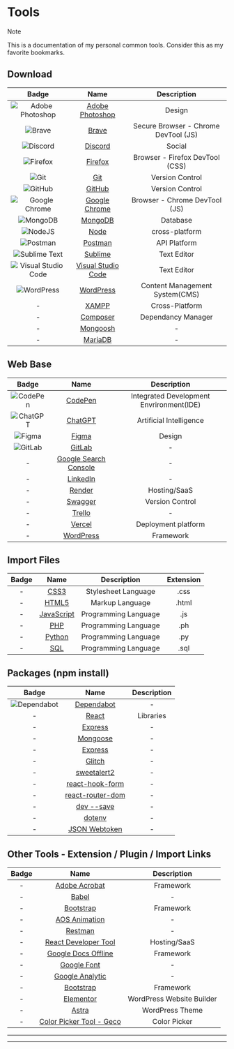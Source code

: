 # Tools

> [!NOTE] 
> This is a documentation of my personal common tools. Consider this as my favorite bookmarks.

## Download

| Badge | Name | Description  |
| :-: | :-: | :-: |
| ![Adobe Photoshop](https://img.shields.io/badge/adobe%20photoshop-%2331A8FF.svg?style=for-the-badge&logo=adobe%20photoshop&logoColor=white) | [Adobe Photoshop](https://www.adobe.com/ph_en/products/photoshop/free-trial-download.html) | Design |
| ![Brave](https://img.shields.io/badge/Brave-FB542B?style=for-the-badge&logo=Brave&logoColor=white) | [Brave](https://brave.com/download/) | Secure Browser - Chrome DevTool (JS) |
| ![Discord](https://img.shields.io/badge/Discord-%235865F2.svg?style=for-the-badge&logo=discord&logoColor=white) | [Discord](https://discord.com/download) | Social |
| ![Firefox](https://img.shields.io/badge/Firefox-FF7139?style=for-the-badge&logo=Firefox-Browser&logoColor=white) | [Firefox](https://www.mozilla.org/en-US/firefox/developer/) | Browser - Firefox DevTool (CSS) |
| ![Git](https://img.shields.io/badge/git-%23F05033.svg?style=for-the-badge&logo=git&logoColor=white) | [Git](https://git-scm.com/downloads) | Version Control  |
| ![GitHub](https://img.shields.io/badge/github-%23121011.svg?style=for-the-badge&logo=github&logoColor=white) | [GitHub](https://desktop.github.com/) | Version Control  |
| ![Google Chrome](https://img.shields.io/badge/Google%20Chrome-4285F4?style=for-the-badge&logo=GoogleChrome&logoColor=white) | [Google Chrome](https://www.google.com/intl/en_ph/chrome/) | Browser - Chrome DevTool (JS) |
| ![MongoDB](https://img.shields.io/badge/MongoDB-%234ea94b.svg?style=for-the-badge&logo=mongodb&logoColor=white) | [MongoDB](https://www.mongodb.com/try/download/atlascli) | Database |
| ![NodeJS](https://img.shields.io/badge/node.js-6DA55F?style=for-the-badge&logo=node.js&logoColor=white) | [Node](https://nodejs.org/en/download) | cross-platform |
| ![Postman](https://img.shields.io/badge/Postman-FF6C37?style=for-the-badge&logo=postman&logoColor=white)| [Postman](https://www.postman.com/downloads/) | API Platform |
| ![Sublime Text](https://img.shields.io/badge/sublime_text-%23575757.svg?style=for-the-badge&logo=sublime-text&logoColor=important) | [Sublime](https://www.sublimetext.com/3) | Text Editor |
| ![Visual Studio Code](https://img.shields.io/badge/Visual%20Studio%20Code-0078d7.svg?style=for-the-badge&logo=visual-studio-code&logoColor=white) | [Visual Studio Code](https://code.visualstudio.com/download) | Text Editor |
| ![WordPress](https://img.shields.io/badge/WordPress-%23117AC9.svg?style=for-the-badge&logo=WordPress&logoColor=white) | [WordPress](https://wordpress.org/download/) | Content Management System(CMS) |
| - | [XAMPP](https://www.apachefriends.org/) | Cross-Platform |
| - | [Composer](https://getcomposer.org/) | Dependancy Manager |
| - | [Mongoosh](#) | -  |
| - | [MariaDB](#) | -  |

## Web Base

| Badge | Name | Description |
| :-: | :-: | :-: |
| ![CodePen](https://img.shields.io/badge/CodePen-white?style=for-the-badge&logo=codepen&logoColor=black) | [CodePen](https://codepen.io/) | Integrated Development Envrironment(IDE) |
| ![ChatGPT](https://img.shields.io/badge/chatGPT-74aa9c?style=for-the-badge&logo=openai&logoColor=white) | [ChatGPT](https://chat.openai.com/) | Artificial Intelligence |
| ![Figma](https://img.shields.io/badge/figma-%23F24E1E.svg?style=for-the-badge&logo=figma&logoColor=white) | [Figma](https://www.figma.com/downloads/) | Design |
| ![GitLab](https://img.shields.io/badge/gitlab-%23181717.svg?style=for-the-badge&logo=gitlab&logoColor=white) | [GitLab](#) | - |
| - | [Google Search Console](#) | - |
| - | [LinkedIn](#) | - |
| - | [Render](#) | Hosting/SaaS |
| - | [Swagger](https://app.swaggerhub.com/search) | Version Control  |
| - | [Trello](#) | -  |
| - | [Vercel](#) | Deployment platform |
| - | [WordPress](#) | Framework |


## Import Files

| Badge | Name | Description | Extension |
| :-: | :-: | :-: | :-: |
| - | [CSS3](#) | Stylesheet Language | .css |
| - | [HTML5](#) | Markup Language  | .html |
| - | [JavaScript](#) | Programming Language | .js |
| - | [PHP](#) | Programming Language | .ph |
| - | [Python](#) | Programming Language | .py |
| - | [SQL](#) | Programming Language | .sql |

## Packages (npm install)

| Badge | Name | Description |
| :-: | :-: | :-: |
| ![Dependabot](https://img.shields.io/badge/dependabot-025E8C?style=for-the-badge&logo=dependabot&logoColor=white) | [Dependabot](#) | - |
| - | [React](#) | Libraries |
| - | [Express](#) | - |
| - | [Mongoose](#) | - |
| - | [Express](#) | - |
| - | [Glitch](#) | - |
| - | [sweetalert2](#) | - |
| - | [react-hook-form](#) | - |
| - | [react-router-dom](#) | - |
| - | [dev --save](#) | - |
| - | [dotenv](#) | - |
| - | [JSON Webtoken](#) | - |


## Other Tools - Extension / Plugin / Import Links

| Badge | Name | Description |
| :-: | :-: | :-: |
| - | [Adobe Acrobat](#) | Framework |
| - | [Babel](#) | -  |
| - | [Bootstrap](#) | Framework |
| - | [AOS Animation](#) | - |
| - | [Restman](#) | - |
| - | [React Developer Tool](#) | Hosting/SaaS |
| - | [Google Docs Offline](#) | Framework |
| - | [Google Font](#) | - |
| - | [Google Analytic](#) | - |
| - | [Bootstrap](#) | Framework |
| - | [Elementor](#) | WordPress Website Builder |
| - | [Astra](#) | WordPress Theme |
| - | [Color Picker Tool - Geco](https://chrome.google.com/webstore/detail/color-picker-tool-geco/eokjikchkppnkdipbiggnmlkahcdkikp) | Color Picker |


<hr>

<hr>



